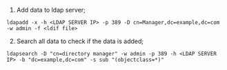 1. Add data to ldap server;
```
ldapadd -x -h <LDAP SERVER IP> -p 389 -D cn=Manager,dc=example,dc=com -w admin -f <ldif file> 
```
2. Search all data to check if the data is added;
```
ldapsearch -D "cn=directory manager" -w admin -p 389 -h <LDAP SERVER IP> -b "dc=example,dc=com" -s sub "(objectclass=*)"
```

